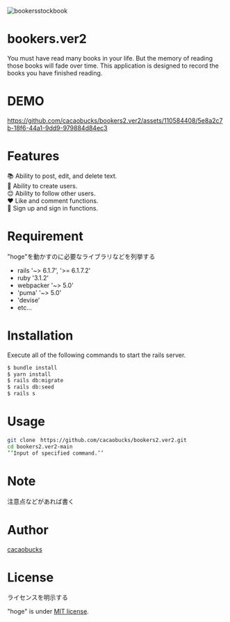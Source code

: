 ![bookersstockbook](https://github.com/cacaobucks/bookers2.ver2/assets/110584408/ffe07109-7159-43f8-9b91-4f5cea4f9312)
# bookers.ver2
 
You must have read many books in your life. But the memory of reading those books will fade over time. This application is designed to record the books you have finished reading.
 
# DEMO
https://github.com/cacaobucks/bookers2.ver2/assets/110584408/5e8a2c7b-18f6-44a1-9dd9-979884d84ec3

 
# Features
 
📚 Ability to post, edit, and delete text.<br>
🙂 Ability to create users.<br>
😊 Ability to follow other users.<br>
 ❤️ Like and comment functions.<br>
🤳 Sign up and sign in functions.<br>
 
# Requirement
 
"hoge"を動かすのに必要なライブラリなどを列挙する
 
* rails '~> 6.1.7', '>= 6.1.7.2'
* ruby '3.1.2'
* webpacker '~> 5.0'
* 'puma' '~> 5.0'
* 'devise'
* etc...
 
# Installation
 
Execute all of the following commands to start the rails server.
 
```bash
$ bundle install
$ yarn install
$ rails db:migrate
$ rails db:seed
$ rails s
```
 
# Usage
 
```bash
git clone　https://github.com/cacaobucks/bookers2.ver2.git
cd bookers2.ver2-main
’’Input of specified command.’’
```
 
# Note
 
注意点などがあれば書く
 
# Author
 
 [cacaobucks](https://github.com/cacaobucks)
# License
ライセンスを明示する
 
"hoge" is under [MIT license](https://en.wikipedia.org/wiki/MIT_License).
 
